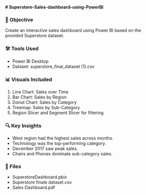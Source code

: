**# Superstore-Sales-dashboard-using-PowerBI**


### 🎯 Objective
Create an interactive sales dashboard using Power BI based on the provided Superstore dataset.

### 🛠 Tools Used
- Power BI Desktop
- Dataset: superstore_final_dataset (1).csv

### 📊 Visuals Included
1. Line Chart: Sales over Time
2. Bar Chart: Sales by Region
3. Donut Chart: Sales by Category
4. Treemap: Sales by Sub-Category
5. Region Slicer and Segment Slicer for filtering

### 🔍 Key Insights
- West region had the highest sales across months.
- Technology was the top-performing category.
- December 2017 saw peak sales.
- Chairs and Phones dominate sub-category sales.

### 📁 Files
- SuperstoreDashboard.pbix
- Superstore finale dataset.csv
- Sales Dashboard.pdf
